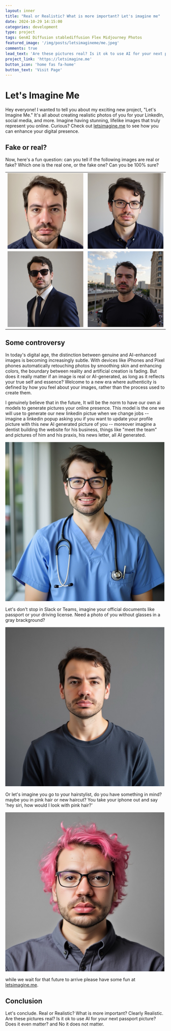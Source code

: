 ```yaml
---
layout: inner
title: "Real or Realistic? What is more important? Let's imagine me"
date: 2024-10-29 14:15:00
categories: development
type: project
tags: GenAI Diffusion stablediffusion Flex Midjourney Photos
featured_image: '/img/posts/letsimagineme/me.jpeg'
comments: true
lead_text: 'Are these pictures real? Is it ok to use AI for your next passport picture? for your linkedin? In a world where AI blurs the line between real and artificial, can you distinguish between genuine and AI-generated images? Does it even matter?'
project_link: 'https://letsimagine.me'
button_icon: 'home fas fa-home'
button_text: 'Visit Page'
---
```


# Let's Imagine Me

Hey everyone! I wanted to tell you about my exciting new project, "Let's Imagine Me." It's all about creating realistic photos of you for your LinkedIn, social media, and more. Imagine having stunning, lifelike images that truly represent you online. Curious? Check out [letsimagine.me](https://letsimagine.me) to see how you can enhance your digital presence.

## Fake or real?

Now, here's a fun question: can you tell if the following images are real or fake? Which one is the real one, or the fake one? Can you be 100% sure?

<table>
  <tr>
    <td><img src="/img/posts/letsimagineme/real1.jpeg" width="500px"/></td>
    <td><img src="/img/posts/letsimagineme/real2.jpeg" width="500px"/></td>
  </tr>
  <tr>
    <td><img src="/img/posts/letsimagineme/me.jpeg" width="500px"/></td>
    <td><img src="/img/posts/letsimagineme/real3.jpg" width="500px"/></td>
  </tr>
</table>


## Some controversy

In today's digital age, the distinction between genuine and AI-enhanced images is becoming increasingly subtle. With devices like iPhones and Pixel phones automatically retouching photos by smoothing skin and enhancing colors, the boundary between reality and artificial creation is fading. But does it really matter if an image is real or AI-generated, as long as it reflects your true self and essence? Welcome to a new era where authenticity is defined by how you feel about your images, rather than the process used to create them.

I genuinely believe that in the future, It will be the norm to have our own ai models to generate pictures your online presence. This model is the one we will use to generate our new linkedin pictue when we change jobs -- imagine a linkedin popup asking you if you want to update your profile picture with this new AI generated picture of you -- moreover imagine a dentist building the website for his business, things like "meet the team" and pictures of him and his praxis, his news letter, all AI generated.

<img src="/img/posts/letsimagineme/nurse.jpeg" width="500px">

Let's don't stop in Slack or Teams, imagine your official documents like passport or your driving license. Need a photo of you without glasses in a gray brackground? 

<img src="/img/posts/letsimagineme/gray.jpeg" width="500px">

Or let's imagine you go to your hairstylist, do you have something in mind? maybe you in pink hair or new haircut? You take your iphone out and say 'hey siri, how would I look with pink hair?'

<img src="/img/posts/letsimagineme/pink.jpeg" width="500px">

while we wait for that future to arrive please have some fun at [letsimagine.me](https://letsimagine.me).

## Conclusion 

Let's conclude. Real or Realistic? What is more important? Clearly Realistic. Are these pictures real? Is it ok to use AI for your next passport picture?  Does it even matter? and No it does not matter. 